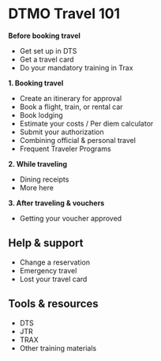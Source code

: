 # DTMO Travel 101

**Before booking travel**
- Get set up in DTS
- Get a travel card
- Do your mandatory training in Trax 

**1. Booking travel**
- Create an itinerary for approval 
- Book a flight, train, or rental car
- Book lodging
- Estimate your costs / Per diem calculator
- Submit your authorization
- Combining official & personal travel
- Frequent Traveler Programs 

**2. While traveling**
- Dining receipts
- More here

**3. After traveling & vouchers**
- Getting your voucher approved


## Help & support 

- Change a reservation
- Emergency travel
- Lost your travel card

## Tools & resources
- DTS
- JTR
- TRAX
- Other training materials
